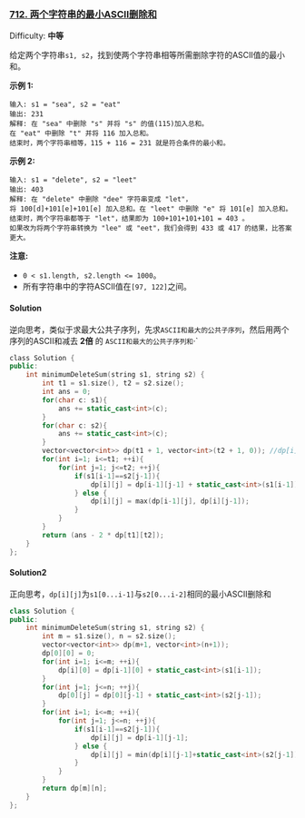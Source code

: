 ### [712\. 两个字符串的最小ASCII删除和](https://leetcode-cn.com/problems/minimum-ascii-delete-sum-for-two-strings/)

Difficulty: **中等**


给定两个字符串`s1, s2`，找到使两个字符串相等所需删除字符的ASCII值的最小和。

**示例 1:**

```
输入: s1 = "sea", s2 = "eat"
输出: 231
解释: 在 "sea" 中删除 "s" 并将 "s" 的值(115)加入总和。
在 "eat" 中删除 "t" 并将 116 加入总和。
结束时，两个字符串相等，115 + 116 = 231 就是符合条件的最小和。
```

**示例 2:**

```
输入: s1 = "delete", s2 = "leet"
输出: 403
解释: 在 "delete" 中删除 "dee" 字符串变成 "let"，
将 100[d]+101[e]+101[e] 加入总和。在 "leet" 中删除 "e" 将 101[e] 加入总和。
结束时，两个字符串都等于 "let"，结果即为 100+101+101+101 = 403 。
如果改为将两个字符串转换为 "lee" 或 "eet"，我们会得到 433 或 417 的结果，比答案更大。
```

**注意:**

*   `0 < s1.length, s2.length <= 1000`。
*   所有字符串中的字符ASCII值在`[97, 122]`之间。


#### Solution

逆向思考，类似于求最大公共子序列，先求`ASCII和最大的公共子序列`，然后用两个序列的ASCII和减去 **2倍** 的 `ASCII和最大的公共子序列和`·`

```cpp
​class Solution {
public:
    int minimumDeleteSum(string s1, string s2) {
        int t1 = s1.size(), t2 = s2.size();
        int ans = 0;
        for(char c: s1){
            ans += static_cast<int>(c);
        }
        for(char c: s2){
            ans += static_cast<int>(c);
        }
        vector<vector<int>> dp(t1 + 1, vector<int>(t2 + 1, 0)); //dp[i][j]表示text1[0...i-1]和text2[0...j-1]字符串的最大ASCII和的公共子序列的ASCII和
        for(int i=1; i<=t1; ++i){
            for(int j=1; j<=t2; ++j){
                if(s1[i-1]==s2[j-1]){
                    dp[i][j] = dp[i-1][j-1] + static_cast<int>(s1[i-1]);
                } else {
                    dp[i][j] = max(dp[i-1][j], dp[i][j-1]);
                }
            }
        }
        return (ans - 2 * dp[t1][t2]);
    }
};
```

#### Solution2

正向思考，`dp[i][j]`为`s1[0...i-1]`与`s2[0...i-2]`相同的最小ASCII删除和

```cpp
class Solution {
public:
    int minimumDeleteSum(string s1, string s2) {
        int m = s1.size(), n = s2.size();
        vector<vector<int>> dp(m+1, vector<int>(n+1));
        dp[0][0] = 0;
        for(int i=1; i<=m; ++i){
            dp[i][0] = dp[i-1][0] + static_cast<int>(s1[i-1]);
        }
        for(int j=1; j<=n; ++j){
            dp[0][j] = dp[0][j-1] + static_cast<int>(s2[j-1]);
        }
        for(int i=1; i<=m; ++i){
            for(int j=1; j<=n; ++j){
                if(s1[i-1]==s2[j-1]){
                    dp[i][j] = dp[i-1][j-1];
                } else {
                    dp[i][j] = min(dp[i][j-1]+static_cast<int>(s2[j-1]), dp[i-1][j]+static_cast<int>(s1[i-1])); //分别是删除s2[j-1]和删除s1[i-1]
                }
            }
        }
        return dp[m][n];
    }
};
```
